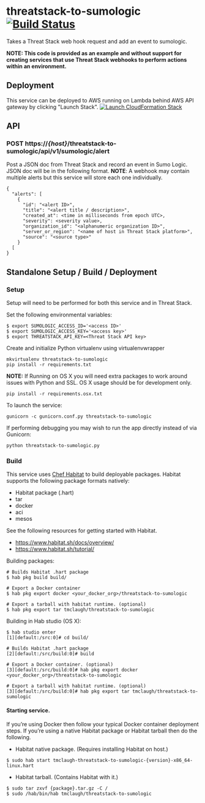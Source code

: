 # threatstack-to-sumologic [![Build Status](https://travis-ci.org/threatstack/threatstack-to-sumologic.svg?branch=master)](https://travis-ci.org/threatstack/threatstack-to-sumologic)

Takes a Threat Stack web hook request and add an event to sumologic.

**NOTE: This code is provided as an example and without support for creating services that use Threat Stack webhooks to perform actions within an environment.**

## Deployment
This service can be deployed to AWS running on Lambda behind AWS API gateway by clicking "Launch Stack".
[![Launch CloudFormation
Stack](https://s3.amazonaws.com/cloudformation-examples/cloudformation-launch-stack.png)](https://console.aws.amazon.com/cloudformation/home?region=us-east-1#/stacks/new?stackName=threatstack-to-sumologic&templateURL=https://s3.amazonaws.com/ts-demo-lambda-deploys/threatstack-to-sumologic.json)

## API
### POST https://_{host}_/threatstack-to-sumologic/api/v1/sumologic/alert
Post a JSON doc from Threat Stack and record an event in Sumo Logic.  JSON doc will be in the following format.  __NOTE__: A webhook may contain multiple alerts but this service will store each one individually.
```
{
  "alerts": [
    {
      "id": "<alert ID>",
      "title": "<alert title / description>",
      "created_at": <time in milliseconds from epoch UTC>,
      "severity": <severity value>,
      "organization_id": "<alphanumeric organization ID>",
      "server_or_region": "<name of host in Threat Stack platform>",
      "source": "<source type>"
    }
  [
}
```


## Standalone Setup / Build / Deployment
### Setup
Setup will need to be performed for both this service and in Threat Stack.

Set the following environmental variables:
```
$ export SUMOLOGIC_ACCESS_ID='<access ID>'
$ export SUMOLOGIC_ACCESS_KEY='<access key>'
$ export THREATSTACK_API_KEY=<Threat Stack API key>
```

Create and initialize Python virtualenv using virtualenvwrapper
```
mkvirtualenv threatstack-to-sumologic
pip install -r requirements.txt
```

__NOTE:__ If Running on OS X you will need extra packages to work around issues with Python and SSL. OS X usage should be for development only.
```
pip install -r requirements.osx.txt
```

To launch the service:
```
gunicorn -c gunicorn.conf.py threatstack-to-sumologic
```

If performing debugging you may wish to run the app directly instead of via Gunicorn:
```
python threatstack-to-sumologic.py
```

### Build
This service uses [Chef Habitat](http://www.habitat.sh) to build deployable packages.  Habitat supports the following package formats natively:
* Habitat package (.hart)
* tar
* docker
* aci
* mesos

See the following resources for getting started with Habitat.
* https://www.habitat.sh/docs/overview/
* https://www.habitat.sh/tutorial/

Building packages:
```
# Builds Habitat .hart package
$ hab pkg build build/

# Export a Docker container
$ hab pkg export docker <your_docker_org>/threatstack-to-sumologic

# Export a tarball with habitat runtime. (optional)
$ hab pkg export tar tmclaugh/threatstack-to-sumologic
```

Building in Hab studio (OS X):
```
$ hab studio enter
[1][default:/src:0]# cd build/

# Builds Habitat .hart package
[2][default:/src/build:0]# build

# Export a Docker container. (optional)
[3][default:/src/build:0]# hab pkg export docker <your_docker_org>/threatstack-to-sumologic

# Export a tarball with habitat runtime. (optional)
[3][default:/src/build:0]# hab pkg export tar tmclaugh/threatstack-to-sumologic
```

#### Starting service.
If you’re using Docker then follow your typical Docker container deployment steps.  If you’re using a native Habitat package or Habitat tarball then do the following.

* Habitat native package.  (Requires installing Habitat on host.)
```
$ sudo hab start tmclaugh-threatstack-to-sumologic-{version}-x86_64-linux.hart
```

* Habitat tarball.  (Contains Habitat with it.)
```
$ sudo tar zxvf {package}.tar.gz -C /
$ sudo /hab/bin/hab tmclaugh/threatstack-to-sumologic
```

